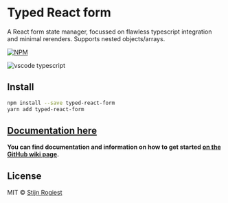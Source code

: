 # Typed React form

A React form state manager, focussed on flawless typescript integration and minimal rerenders. Supports nested objects/arrays.

[![NPM](https://img.shields.io/npm/v/typed-react-form.svg)](https://www.npmjs.com/package/typed-react-form)

![vscode typescript](https://github.com/CodeStix/typed-react-form/raw/master/example/public/thumb.png)

## Install

```bash
npm install --save typed-react-form
yarn add typed-react-form
```

## [Documentation here](https://github.com/CodeStix/typed-react-form/wiki)

**You can find documentation and information on how to get started [on the GitHub wiki page](https://github.com/CodeStix/typed-react-form/wiki).**

## License

MIT © [Stijn Rogiest](https://github.com/CodeStix)
